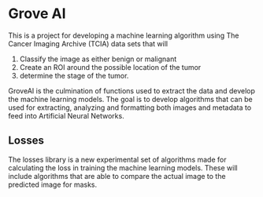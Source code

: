 # Grove AI

This is a project for developing a machine learning algorithm using The Cancer Imaging Archive (TCIA) data sets that will
1. Classify the image as either benign or malignant
2. Create an ROI around the possible location of the tumor
3. determine the stage of the tumor.

GroveAI is the culmination of functions used to extract the data and develop the machine learning models. The goal is to develop algorithms that can be used for extracting, analyzing and formatting both images and metadata to feed into Artificial Neural Networks.

## Losses

The losses library is a new experimental set of algorithms made for calculating the loss in training the machine learning models. These will include algorithms that are able to compare the actual image to the predicted image for masks.
